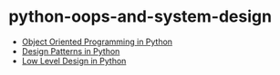# python-oops-and-system-design

- [Object Oriented Programming in Python](./object-oriented-programming-in-python/README.md)
- [Design Patterns in Python](./design-patterns-in-python/README.md)
- [Low Level Design in Python](./low-level-design-in-python/README.md)

